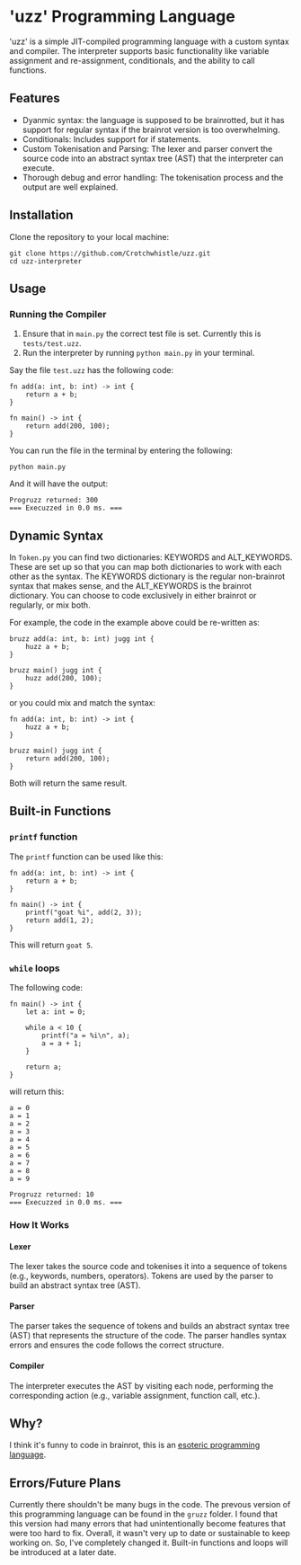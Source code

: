 # 'uzz' Programming Language

'uzz' is a simple JIT-compiled programming language with a custom syntax and compiler. The interpreter supports basic functionality like variable assignment and re-assignment, conditionals, and the ability to call functions.

## Features

- Dyanmic syntax: the language is supposed to be brainrotted, but it has support for regular syntax if the brainrot version is too overwhelming.
- Conditionals: Includes support for if statements.
- Custom Tokenisation and Parsing: The lexer and parser convert the source code into an abstract syntax tree (AST) that the interpreter can execute.
- Thorough debug and error handling: The tokenisation process and the output are well explained.

## Installation

Clone the repository to your local machine:
``` 
git clone https://github.com/Crotchwhistle/uzz.git
cd uzz-interpreter 
```

## Usage

### Running the Compiler

1. Ensure that in `main.py` the correct test file is set. Currently this is `tests/test.uzz`.
2. Run the interpreter by running `python main.py` in your terminal.

Say the file `test.uzz` has the following code:
```
fn add(a: int, b: int) -> int {
    return a + b;
}

fn main() -> int {
    return add(200, 100);
}
```
You can run the file in the terminal by entering the following:
```
python main.py
```
And it will have the output:
```
Progruzz returned: 300
=== Execuzzed in 0.0 ms. ===
```

## Dynamic Syntax

In `Token.py` you can find two dictionaries: KEYWORDS and ALT_KEYWORDS. These are set up so that you can map both dictionaries to work with each other as the syntax. The KEYWORDS dictionary is the regular non-brainrot syntax that makes sense, and the ALT_KEYWORDS is the brainrot dictionary. You can choose to code exclusively in either brainrot or regularly, or mix both.

For example, the code in the example above could be re-written as:
```
bruzz add(a: int, b: int) jugg int {
    huzz a + b;
}

bruzz main() jugg int {
    huzz add(200, 100);
}
```
or you could mix and match the syntax:
```
fn add(a: int, b: int) -> int {
    huzz a + b;
}

bruzz main() jugg int {
    return add(200, 100);
}
```
Both will return the same result.

## Built-in Functions

### `printf` function

The `printf` function can be used like this:

```
fn add(a: int, b: int) -> int {
    return a + b;
}

fn main() -> int {
    printf("goat %i", add(2, 3));
    return add(1, 2);
}
```

This will return `goat 5`.

### `while` loops

The following code:

```
fn main() -> int {
    let a: int = 0;

    while a < 10 {
        printf("a = %i\n", a);
        a = a + 1;
    }

    return a;
}
```

will return this:

```
a = 0
a = 1
a = 2
a = 3
a = 4
a = 5
a = 6
a = 7
a = 8
a = 9

Progruzz returned: 10
=== Execuzzed in 0.0 ms. ===
```

### How It Works

#### Lexer

The lexer takes the source code and tokenises it into a sequence of tokens (e.g., keywords, numbers, operators). Tokens are used by the parser to build an abstract syntax tree (AST).

#### Parser

The parser takes the sequence of tokens and builds an abstract syntax tree (AST) that represents the structure of the code. The parser handles syntax errors and ensures the code follows the correct structure.

#### Compiler

The interpreter executes the AST by visiting each node, performing the corresponding action (e.g., variable assignment, function call, etc.).

## Why?

I think it's funny to code in brainrot, this is an [esoteric programming language](https://en.wikipedia.org/wiki/Esoteric_programming_language).

## Errors/Future Plans

Currently there shouldn't be many bugs in the code. The prevous version of this programming language can be found in the `gruzz` folder. I found that this version had many errors that had unintentionally become features that were too hard to fix. Overall, it wasn't very up to date or sustainable to keep working on. So, I've completely changed it. Built-in functions and loops will be introduced at a later date.